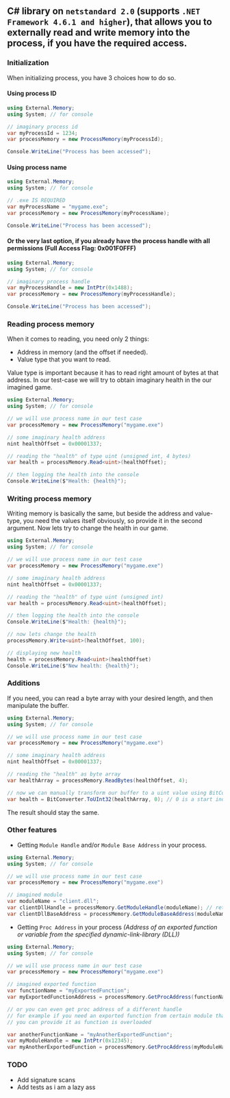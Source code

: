 ## C# library on `netstandard 2.0` (supports `.NET Framework 4.6.1 and higher`), that allows you to externally read and write memory into the process, if you have the required access.

### Initialization
When initializing process, you have 3 choices how to do so.

#### Using process ID
```csharp
using External.Memory;
using System; // for console

// imaginary process id
var myProcessId = 1234;
var processMemory = new ProcessMemory(myProcessId);

Console.WriteLine("Process has been accessed");
```

#### Using process name
```csharp
using External.Memory;
using System; // for console

// .exe IS REQUIRED
var myProcessName = "mygame.exe";
var processMemory = new ProcessMemory(myProcessName);

Console.WriteLine("Process has been accessed");
```

#### Or the very last option, if you already have the process handle with all permissions (Full Access Flag: 0x001F0FFF)
```csharp
using External.Memory;
using System; // for console

// imaginary process handle
var myProcessHandle = new IntPtr(0x1488);
var processMemory = new ProcessMemory(myProcessHandle);

Console.WriteLine("Process has been accessed");
```

### Reading process memory
When it comes to reading, you need only 2 things:
- Address in memory (and the offset if needed).
- Value type that you want to read.

Value type is important because it has to read right amount of bytes at that address.
In our test-case we will try to obtain imaginary health in the our imagined game.

```csharp
using External.Memory;
using System; // for console

// we will use process name in our test case
var processMemory = new ProcessMemory("mygame.exe")

// some imaginary health address
nint healthOffset = 0x00001337;

// reading the "health" of type uint (unsigned int, 4 bytes)
var health = processMemory.Read<uint>(healthOffset);

// then logging the health into the console
Console.WriteLine($"Health: {health}");
```

### Writing process memory
Writing memory is basically the same, but beside the address and value-type, you need the values itself obviously, so provide it in the second argument.
Now lets try to change the health in our game.

```csharp
using External.Memory;
using System; // for console

// we will use process name in our test case
var processMemory = new ProcessMemory("mygame.exe")

// some imaginary health address
nint healthOffset = 0x00001337;

// reading the "health" of type uint (unsigned int)
var health = processMemory.Read<uint>(healthOffset);

// then logging the health into the console
Console.WriteLine($"Health: {health}");

// now lets change the health
processMemory.Write<uint>(healthOffset, 100);

// displaying new health
health = processMemory.Read<uint>(healthOffset)
Console.WriteLine($"New health: {health}");
```

### Additions
If you need, you can read a byte array with your desired length, and then manipulate the buffer.

```csharp
using External.Memory;
using System; // for console

// we will use process name in our test case
var processMemory = new ProcessMemory("mygame.exe")

// some imaginary health address
nint healthOffset = 0x00001337;

// reading the "health" as byte array
var healthArray = processMemory.ReadBytes(healthOffset, 4);

// now we can manually transform our buffer to a uint value using BitConverter class
var health = BitConverter.ToUInt32(healthArray, 0); // 0 is a start index
```

The result should stay the same.

### Other features
- Getting `Module Handle` and/or `Module Base Address` in your process.

```csharp
using External.Memory;
using System; // for console

// we will use process name in our test case
var processMemory = new ProcessMemory("mygame.exe")

// imagined module
var moduleName = "client.dll";
var clientDllHandle = processMemory.GetModuleHandle(moduleName); // return type: IntPtr
var clientDllBaseAddress = processMemory.GetModuleBaseAddress(moduleName); // return type: IntPtr
```

- Getting `Proc Address` in your process _(Address of an exported function or variable from the specified dynamic-link-library (DLL))_

```csharp
using External.Memory;
using System; // for console

// we will use process name in our test case
var processMemory = new ProcessMemory("mygame.exe")

// imagined exported function
var functionName = "myExportedFunction";
var myExportedFunctionAddress = processMemory.GetProcAddress(functionName) // return type;

// or you can even get proc address of a different handle
// for example if you need an exported function from certain module that you might have obtained earlier
// you can provide it as function is overloaded

var anotherFunctionName = "myAnotherExportedFunction";
var myModuleHandle = new IntPtr(0x12345);
var myAnotherExportedFunction = processMemory.GetProcAddress(myModuleHandle, anotherFunctionName) // return type;
```

### TODO
- Add signature scans
- Add tests as i am a lazy ass
